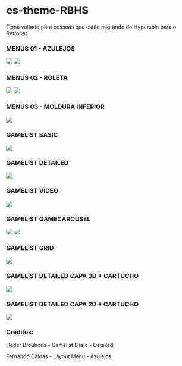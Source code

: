 # es-theme-RBHS

Tema voltado para pessoas que estão migrando do Hyperspin para o Retrobat.

### MENUS 01 - AZULEJOS

![](https://i.ibb.co/hLFscjR/Whats-App-Image-2022-07-03-at-17-42-18.jpg)
![](https://i.ibb.co/F7f7Y5w/Whats-App-Image-2022-07-17-at-19-48-56.jpg)

### MENUS 02 - ROLETA

![](https://i.ibb.co/rQcDnQB/Whats-App-Image-2022-07-17-at-19-52-56.jpg)
![](https://i.ibb.co/z8gcbTc/Whats-App-Image-2022-07-17-at-19-53-30.jpg)


### MENUS 03 - MOLDURA INFERIOR
![](https://i.ibb.co/Bn2Rbdx/Whats-App-Image-2022-09-11-at-14-03-57.jpg)

### GAMELIST BASIC

![](https://i.ibb.co/WD3C630/Whats-App-Image-2022-07-17-at-19-57-30.jpg)

### GAMELIST DETAILED

![](https://i.ibb.co/c2c1SfT/Whats-App-Image-2022-09-07-at-14-53-11-1.jpg)

### GAMELIST VIDEO

![](https://i.ibb.co/Gtn8Gs7/Whats-App-Image-2022-07-17-at-19-58-03.jpg)

### GAMELIST GAMECAROUSEL

![](https://i.ibb.co/hKQHZT9/Whats-App-Image-2022-09-07-at-21-19-05.jpg)
![](https://i.ibb.co/vVW9rTH/Whats-App-Image-2022-09-07-at-21-20-15.jpg)

### GAMELIST GRID

![](https://i.ibb.co/CnZhMPP/Whats-App-Image-2022-09-07-at-21-22-50.jpg)

### GAMELIST DETAILED CAPA 3D + CARTUCHO

![](https://i.ibb.co/8PC1SyP/Whats-App-Image-2022-09-07-at-14-54-51.jpg)

### GAMELIST DETAILED CAPA 2D + CARTUCHO
![](https://i.ibb.co/cJqvCvS/Whats-App-Image-2022-09-07-at-14-56-26.jpg)

### Créditos:

Heder Broubous - Gamelist Basic - Detailed

Fernando Caldas - Layout Menu - Azulejos


